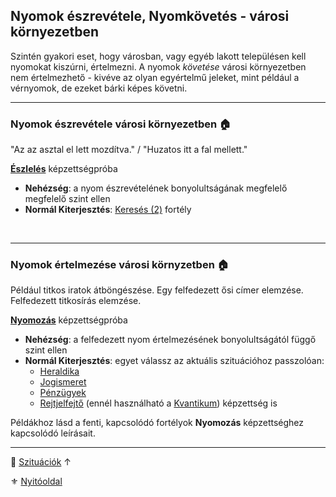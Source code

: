 ## Nyomok észrevétele, Nyomkövetés - városi környezetben

Szintén gyakori eset, hogy városban, vagy egyéb lakott településen kell nyomokat kiszúrni, értelmezni. A nyomok *követése* városi környezetben nem értelmezhető - kivéve az olyan egyértelmű jeleket, mint például a vérnyomok, de ezeket bárki képes követni.

---
### Nyomok észrevétele városi környezetben 🏠

"Az az asztal el lett mozdítva." / "Huzatos itt a fal mellett."

**[Észlelés](../kepzettsegek.primer.altalanos/eszleles.md)** képzettségpróba
- **Nehézség**: a nyom észrevételének bonyolultságának megfelelő megfelelő szint ellen
- **Normál Kiterjesztés**: [Keresés (2)](../fortelyok.altalanos/kereses.md) fortély

<br />

---
### Nyomok értelmezése városi környzetben 🏠

Például titkos iratok átböngészése. Egy felfedezett ősi címer elemzése. Felfedezett titkosírás elemzése.

**[Nyomozás](../kepzettsegek.primer.altalanos/nyomozas.md)** képzettségpróba
- **Nehézség**: a felfedezett nyom értelmezésének bonyolultságától függő szint ellen
- **Normál Kiterjesztés**: egyet válassz az aktuális szituációhoz passzolóan:
  - [Heraldika](../fortelyok.szabad/heraldika.md)
  - [Jogismeret](../fortelyok.szabad/jogismeret.md)
  - [Pénzügyek](../fortelyok.szabad/penzugyek.md)
  - [Rejtjelfejtő](../fortelyok.szabad/rejtjelfejto.md)  (ennél használható a [Kvantikum](../kepzettsegek.szekunder/kvantikum.md)) képzettség is

Példákhoz lásd a fenti, kapcsolódó fortélyok **Nyomozás** képzettséghez kapcsolódó leírásait.

---

🔗 [Szituációk](../150_szituaciok.md) ↑

⚜️ [Nyitóoldal](../start.md#15-szitu%C3%A1ci%C3%B3k)
